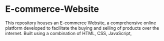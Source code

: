 # E-commerce-Website
This repository houses an E-commerce Website, a comprehensive online platform developed to facilitate the buying and selling of products over the internet. Built using a combination of HTML, CSS, JavaScript,
